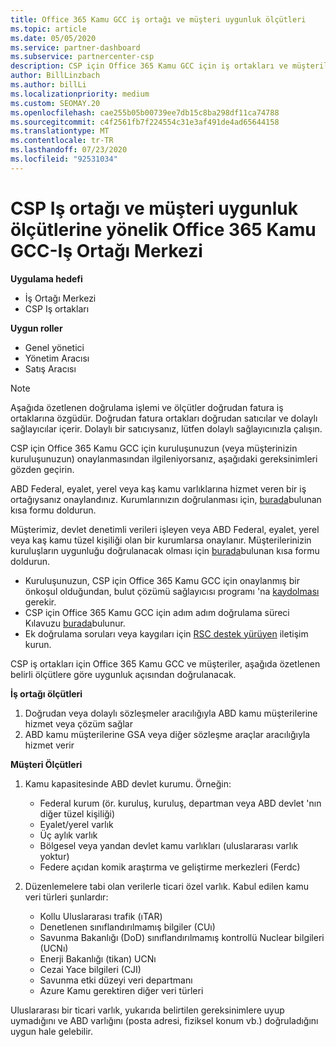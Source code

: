 ```yaml
---
title: Office 365 Kamu GCC iş ortağı ve müşteri uygunluk ölçütleri
ms.topic: article
ms.date: 05/05/2020
ms.service: partner-dashboard
ms.subservice: partnercenter-csp
description: CSP için Office 365 Kamu GCC için iş ortakları ve müşterileri doğrulamak üzere doğrudan fatura ortakları (doğrudan satıcılar, dolaylı sağlayıcılar) için adımları öğrenin.
author: BillLinzbach
ms.author: billLi
ms.localizationpriority: medium
ms.custom: SEOMAY.20
ms.openlocfilehash: cae255b05b00739ee7db15c8ba298df11ca74788
ms.sourcegitcommit: c4f2561fb7f224554c31e3af491de4ad65644158
ms.translationtype: MT
ms.contentlocale: tr-TR
ms.lasthandoff: 07/23/2020
ms.locfileid: "92531034"
---
```

# <a name="office-365-government-gcc-for-csp-partner-and-customer-eligibility-criteria---partner-center"></a>CSP Iş ortağı ve müşteri uygunluk ölçütlerine yönelik Office 365 Kamu GCC-Iş Ortağı Merkezi

**Uygulama hedefi**

- İş Ortağı Merkezi
- CSP Iş ortakları

**Uygun roller**

- Genel yönetici
- Yönetim Aracısı
- Satış Aracısı

>[!NOTE]
>Aşağıda özetlenen doğrulama işlemi ve ölçütler doğrudan fatura iş ortaklarına özgüdür. Doğrudan fatura ortakları doğrudan satıcılar ve dolaylı sağlayıcılar içerir.  Dolaylı bir satıcıysanız, lütfen dolaylı sağlayıcınızla çalışın.

CSP için Office 365 Kamu GCC için kuruluşunuzun (veya müşterinizin kuruluşunuzun) onaylanmasından ilgileniyorsanız, aşağıdaki gereksinimleri gözden geçirin.

ABD Federal, eyalet, yerel veya kaş kamu varlıklarına hizmet veren bir iş ortağıysanız onaylandınız. Kurumlarınızın doğrulanması için, [burada](https://products.office.com/government/eligibility-validation?ReqType=CSPPartner)bulunan kısa formu doldurun.

Müşterimiz, devlet denetimli verileri işleyen veya ABD Federal, eyalet, yerel veya kaş kamu tüzel kişiliği olan bir kurumlarsa onaylanır. Müşterilerinizin kuruluşların uygunluğu doğrulanacak olması için [burada](https://products.office.com/government/eligibility-validation?ReqType=CSPCustomer)bulunan kısa formu doldurun. 

-   Kuruluşunuzun, CSP için Office 365 Kamu GCC için onaylanmış bir önkoşul olduğundan, bulut çözümü sağlayıcısı programı 'na [kaydolması](https://partnercenter.microsoft.com/partner/cloud-solution-provider) gerekir.
-   CSP için Office 365 Kamu GCC için adım adım doğrulama süreci Kılavuzu [burada](https://go.microsoft.com/fwlink/?linkid=2007323)bulunur.
-   Ek doğrulama soruları veya kaygıları için [RSC destek yürüyen](mailto:usgcce@microsoft.com) iletişim kurun.

CSP iş ortakları için Office 365 Kamu GCC ve müşteriler, aşağıda özetlenen belirli ölçütlere göre uygunluk açısından doğrulanacak.

**İş ortağı ölçütleri**
1.  Doğrudan veya dolaylı sözleşmeler aracılığıyla ABD kamu müşterilerine hizmet veya çözüm sağlar
2.  ABD kamu müşterilerine GSA veya diğer sözleşme araçlar aracılığıyla hizmet verir

**Müşteri Ölçütleri**
1.  Kamu kapasitesinde ABD devlet kurumu. Örneğin:
 
    -  Federal kurum (ör. kuruluş, kuruluş, departman veya ABD devlet 'nın diğer tüzel kişiliği)
    -   Eyalet/yerel varlık 
    -   Üç aylık varlık
    -   Bölgesel veya yandan devlet kamu varlıkları (uluslararası varlık yoktur)
    -   Federe açıdan komik araştırma ve geliştirme merkezleri (Ferdc)

2.  Düzenlemelere tabi olan verilerle ticari özel varlık. Kabul edilen kamu veri türleri şunlardır: 
    -   Kollu Uluslararası trafik (ıTAR)
    -   Denetlenen sınıflandırılmamış bilgiler (CUı)
    -   Savunma Bakanlığı (DoD) sınıflandırılmamış kontrollü Nuclear bilgileri (UCNı)
    -   Enerji Bakanlığı (tikan) UCNı
    -   Cezai Yace bilgileri (CJI)
    -   Savunma etki düzeyi veri departmanı
    -   Azure Kamu gerektiren diğer veri türleri

Uluslararası bir ticari varlık, yukarıda belirtilen gereksinimlere uyup uymadığını ve ABD varlığını (posta adresi, fiziksel konum vb.) doğruladığını uygun hale gelebilir.

